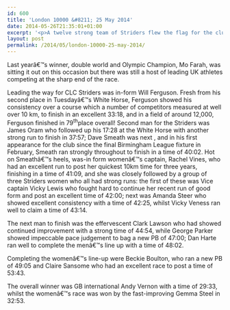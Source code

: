 ```yaml
---
id: 600
title: 'London 10000 &#8211; 25 May 2014'
date: 2014-05-26T21:35:01+01:00
excerpt: '<p>A twelve strong team of Striders flew the flag for the club in the big city at the London 10000 on Sunday 25 May 2014.</p>'
layout: post
permalink: /2014/05/london-10000-25-may-2014/
---
```

Last yearâ€™s winner, double world and Olympic Champion, Mo Farah, was sitting it out on this occasion but there was still a host of leading UK athletes competing at the sharp end of the race.

Leading the way for CLC Striders was in-form Will Ferguson. Fresh from his second place in Tuesdayâ€™s White Horse, Ferguson showed his consistency over a course which a number of competitors measured at well over 10 km, to finish in an excellent 33:18, and in a field of around 12,000, Ferguson finished in 79<sup>th</sup>place overall! Second man for the Striders was James Oram who followed up his 17:28 at the White Horse with another strong run to finish in 37:57; Dave Smeath was next , and in his first appearance for the club since the final Birmingham League fixture in February, Smeath ran strongly throughout to finish in a time of 40:02. Hot on Smeathâ€™s heels, was-in form womenâ€™s captain, Rachel Vines, who had an excellent run to post her quickest 10km time for three years, finishing in a time of 41:09, and she was closely followed by a group of three Striders women who all had strong runs: the first of these was Vice captain Vicky Lewis who fought hard to continue her recent run of good form and post an excellent time of 42:00; next was Amanda Steer who showed excellent consistency with a time of 42:25, whilst Vicky Veness ran well to claim a time of 43:14.

The next man to finish was the effervescent Clark Lawson who had showed continued improvement with a strong time of 44:54, while George Parker showed impeccable pace judgement to bag a new PB of 47:00; Dan Harte ran well to complete the menâ€™s line up with a time of 48:02.

Completing the womenâ€™s line-up were Beckie Boulton, who ran a new PB of 49:05 and Claire Sansome who had an excellent race to post a time of 53:43.

The overall winner was GB international Andy Vernon with a time of 29:33, whilst the womenâ€™s race was won by the fast-improving Gemma Steel in 32:53.</p>